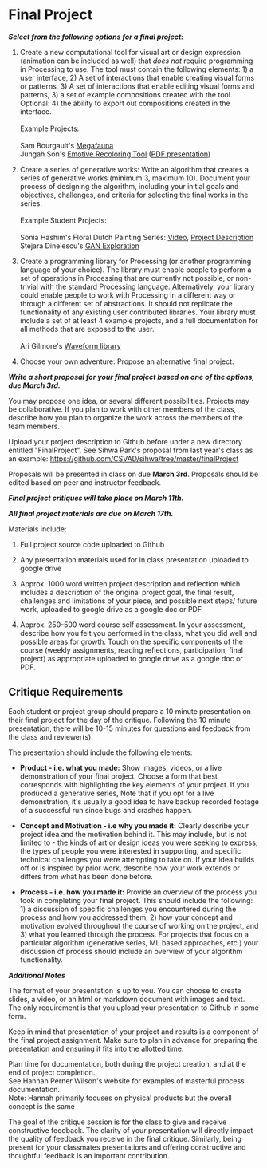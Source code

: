 # Final Project

***Select from the following options for a final project:***

1. Create a new computational tool for visual art or design expression (animation can be included as well) that *does not* require programming in Processing to use. The tool must contain the following elements: 1) a user interface, 2) A set of interactions that enable creating visual forms or patterns, 3) A set of interactions that enable editing visual forms and patterns, 3) a set of example compositions created with the tool. Optional: 4) the ability to export out compositions created in the interface. </br> </br> Example Projects: </br></br>Sam Bourgault's [Megafauna](https://github.com/CSVAD/sam/tree/master/finalProject/presentation) </br> Jungah Son's [Emotive Recoloring Tool](https://www.youtube.com/watch?v=7eih59ZPE4o) ([PDF presentation](https://github.com/CSVAD/jungah/blob/master/projects/finalProject/Finalproject_JSon.pdf))

2. Create a series of generative works: Write an algorithm that creates a series of generative works (minimum 3, maximum 10). Document your process of designing the algorithm, including your initial goals and objectives, challenges, and criteria for selecting the final works in the series. <br> <br> Example Student Projects: <br> <br> Sonia Hashim's Floral Dutch Painting Series: [Video](https://drive.google.com/file/d/1hMJv08Smu-NRCNs_BA0Sc7c3NmJKuFDL/view), [Project Description](https://github.com/CSVAD/sonia/blob/master/projects/final/final_new.md) <br>Stejara Dinelescu's [GAN Exploration](https://github.com/CSVAD/stejara/tree/master/projects/finalProject)

3. Create a programming library for Processing (or another programming language of your choice). The library must enable people to perform a set of operations in Processing that are currently not possible, or non-trivial with the standard Processing language. Alternatively, your library could enable people to work with Processing in a different way or through a different set of abstractions. It should not replicate the functionality of any existing user contributed libraries. Your library must include a set of at least 4 example projects, and a full documentation for all methods that are exposed to the user. <br> <br> Ari Gilmore's [Waveform library](https://github.com/CSVAD/ari/blob/master/finalProject/updated_proposal.md)

4. Choose your own adventure: Propose an alternative final project.

***Write a short proposal for your final project based on one of the options, due March 3rd.***

You may propose one idea, or several different possibilities. Projects may be collaborative. If you plan to work with other members of the class, describe how you plan to organize the work across the members of the team members.

Upload your project description to Github before under a new directory entitled "FinalProject". See Sihwa Park's proposal from last year's class as an example: https://github.com/CSVAD/sihwa/tree/master/finalProject

Proposals will be presented in class on due **March 3rd**. Proposals should be edited based on peer and instructor feedback.

***Final project critiques will take place on March 11th.***

***All final project materials are due on March 17th.***

Materials include:  

1. Full project source code uploaded to Github

2. Any presentation materials used for in class presentation uploaded to google drive

3. Approx. 1000 word written project description and reflection which includes a description of the original project goal, the final result, challenges and limitations of your piece, and possible next steps/ future work, uploaded to google drive as a google doc or PDF

4. Approx. 250-500 word course self assessment.   In your assessment, describe how you felt you performed in the class, what you did well and possible areas for growth. Touch on the specific components of the course (weekly assignments, reading reflections, participation, final project) as appropriate uploaded to google drive as a google doc or PDF.

## Critique Requirements

Each student or project group should prepare a 10 minute presentation on their final project for the day of the critique. Following the 10 minute presentation, there will be 10-15 minutes for questions and feedback from the class and reviewer(s). 

The presentation should include the following elements:

* **Product - i.e. what you made:**
Show images, videos, or a live demonstration of your final project. Choose a form that best corresponds with highlighting the key elements of your project. If you produced a generative series, Note that if you opt for a live demonstration, it's usually a good idea to have backup recorded footage of a successful run since bugs and crashes happen.

* **Concept and Motivation - i.e why you made it:**
Clearly describe your project idea and the motivation behind it. This may include, but is not limited to - the kinds of art or design ideas you were seeking to express, the types of people you were interested in supporting, and specific technical challenges you were attempting to take on. If your idea builds off or is inspired by prior work, describe how your work extends or differs from what has been done before.

* **Process - i.e. how you made it:**
Provide an overview of the process you took in completing your final project. This should include the following: 1) a discussion of specific challenges you encountered during the process and how you addressed them, 2) how your concept and motivation evolved throughout the course of working on the project, and 3) what you learned through the process. For projects that focus on a particular algorithm (generative series, ML based approaches, etc.) your discussion of process should include an overview of your algorithm functionality.

***Additional Notes***

The format of your presentation is up to you. You can choose to create slides, a video, or an html or markdown document with images and text. The only requirement is that you upload your presentation to Github in some form.

Keep in mind that presentation of your project and results is a component of the final project assignment.
Make sure to plan in advance for preparing the presentation and ensuring it fits into the allotted time.

Plan time for documentation, both during the project creation, and at the end of project completion. <br>
See Hannah Perner Wilson's website for examples of masterful process documentation. <br>
Note: Hannah primarily focuses on physical products but the overall concept is the same

The goal of the critique session is for the class to give and receive constructive feedback. The clarity of your presentation will directly impact the quality of feedback you receive in the final critique. Similarly, being present for your classmates presentations and offering constructive and thoughtful feedback is an important contribution.
